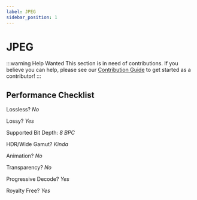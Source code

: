 ```yaml
---
label: JPEG
sidebar_position: 1
---
```


# JPEG

:::warning Help Wanted
This section is in need of contributions. If you believe you can help, please see our [Contribution Guide](../contribution-guide.md) to get started as a contributor!
:::

## Performance Checklist

Lossless? *No*

Lossy? *Yes*

Supported Bit Depth:
*8 BPC*

HDR/Wide Gamut? *Kinda*

Animation? *No*

Transparency? *No*

Progressive Decode? *Yes*

Royalty Free? *Yes*